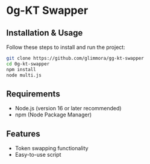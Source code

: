 # 0g-KT Swapper

## Installation & Usage

Follow these steps to install and run the project:

```sh
git clone https://github.com/glimmora/gg-kt-swapper
cd 0g-kt-swapper
npm install
node multi.js
```

## Requirements
- Node.js (version 16 or later recommended)
- npm (Node Package Manager)

## Features
- Token swapping functionality
- Easy-to-use script

